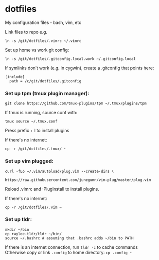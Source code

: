 # dotfiles
My configuration files - bash, vim, etc

Link files to repo e.g. 
```
ln -s /git/dotfiles/.vimrc ~/.vimrc
```

Set up home vs work git config:
```
ln -s /git/dotfiles/.gitconfig.local.work ~/.gitconfig.local
```
If symlinks don't work (e.g. in cygwin), create a .gitconfig that points here:
```
[include]
  path = /c/git/dotfiles/.gitconfig
```


### Set up tpm (tmux plugin manager): 
```
git clone https://github.com/tmux-plugins/tpm ~/.tmux/plugins/tpm 
```

If tmux is running, source conf with:
```
tmux source ~/.tmux.conf
```

Press prefix + I to install plugins

If there's no internet:
```
cp -r /git/dotfiles/.tmux/ ~
```


### Set up vim plugged:
```
curl -fLo ~/.vim/autoload/plug.vim --create-dirs \
```
    https://raw.githubusercontent.com/junegunn/vim-plug/master/plug.vim

Reload .vimrc and :PlugInstall to install plugins.

If there's no internet:
```
cp -r /git/dotfiles/.vim ~
```

### Set up tldr:
```
mkdir ~/bin
cp raylee-tldr/tldr ~/bin/
source ~/.bashrc # assuming that .bashrc adds ~/bin to PATH
```
If there is an internet connection, run `tldr -c` to cache commands
Otherwise copy or link  `.config` to home directory:
`cp .config ~`
